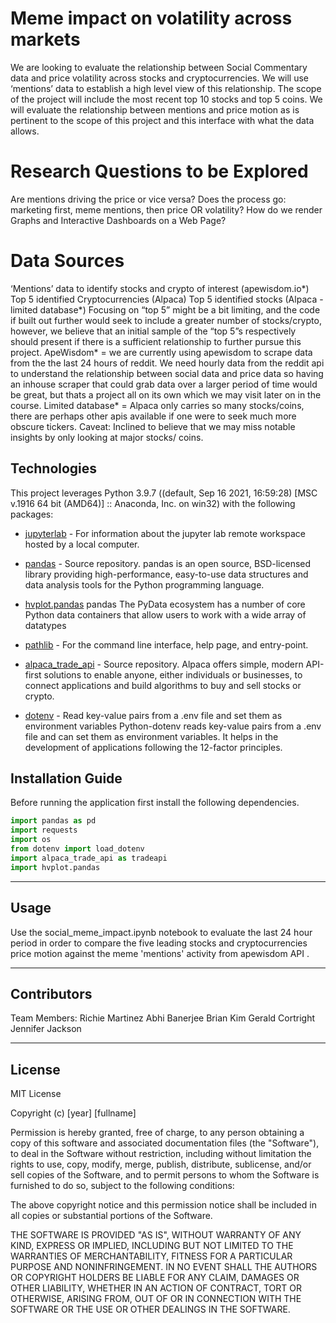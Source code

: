 # Meme impact on volatility across markets

We are looking to evaluate the relationship between Social Commentary data and price volatility across stocks and cryptocurrencies. 
We will use ‘mentions’ data to establish a high level view of this relationship.
The scope of the project will include the most recent top 10 stocks and top 5 coins.
We will evaluate the relationship between mentions and price motion as is pertinent to the scope of this project and this interface with what the data allows.


# Research Questions to be Explored

Are mentions driving the price or vice versa?
Does the process go: marketing first, meme mentions, then price  OR volatility? 
How do we render Graphs and Interactive Dashboards on a Web Page? 

# Data Sources

‘Mentions’ data to identify stocks and crypto of interest (apewisdom.io*) 
Top 5 identified Cryptocurrencies (Alpaca) 
Top 5 identified stocks (Alpaca - limited database*)
Focusing on “top 5” might be a bit limiting, and the code if built out further would seek to  include a greater number of stocks/crypto, however, we believe that an initial sample of the “top 5”s respectively should present if there is a sufficient relationship to further pursue this project. 
ApeWisdom* = we are currently using apewisdom to scrape data from the the last 24 hours of reddit. We need hourly data from the reddit api to understand the relationship between social data and price data so having an inhouse scraper that could grab data over a larger period of time would be great, but thats a project all on its own which we may visit later on in the course. 
Limited database* = Alpaca only carries so many stocks/coins, there are perhaps other apis available if one were to seek much more obscure tickers.
Caveat: Inclined to believe that we may miss notable insights by only looking at major stocks/ coins. 


## Technologies

This project leverages Python 3.9.7 ((default, Sep 16 2021, 16:59:28) [MSC v.1916 64 bit (AMD64)] :: Anaconda, Inc. on win32) with the following packages:
 
* [jupyterlab](https://jupyterlab.readthedocs.io/en/stable/user/urls.html#managing-workspaces-ui) - For information about the jupyter lab remote workspace hosted by a local computer.
 
* [pandas](https://pandas.pydata.org/docs/) - Source repository. 
pandas is an open source, BSD-licensed library providing high-performance, easy-to-use data structures and data analysis tools for the Python programming language.

* [hvplot.pandas](https://hvplot.holoviz.org/) pandas
The PyData ecosystem has a number of core Python data containers that allow users to work with a wide array of datatypes

* [pathlib](https://docs.python.org/3/library/pathlib.html#module-pathlib) - For the command line interface, help page, and entry-point.

* [alpaca_trade_api](https://github.com/alpacahq/alpaca-trade-api-python) - Source repository.
Alpaca offers simple, modern API-first solutions to enable anyone, either individuals or businesses, to connect applications and build algorithms to buy and sell stocks or crypto.

* [dotenv](https://pypi.org/project/python-dotenv/) - Read key-value pairs from a .env file and set them as environment variables
Python-dotenv reads key-value pairs from a .env file and can set them as environment variables. It helps in the development of applications following the 12-factor principles.

## Installation Guide

Before running the application first install the following dependencies.

```python
import pandas as pd
import requests
import os
from dotenv import load_dotenv
import alpaca_trade_api as tradeapi
import hvplot.pandas
```

---

## Usage

Use the social_meme_impact.ipynb notebook to evaluate the last 24 hour period in order to compare the five leading stocks and cryptocurrencies price motion against the meme 'mentions' activity from apewisdom API .



---

## Contributors

Team Members:
Richie Martinez
Abhi Banerjee
Brian Kim
Gerald Cortright
Jennifer Jackson

---

## License

MIT License

Copyright (c) [year] [fullname]

Permission is hereby granted, free of charge, to any person obtaining a copy
of this software and associated documentation files (the "Software"), to deal
in the Software without restriction, including without limitation the rights
to use, copy, modify, merge, publish, distribute, sublicense, and/or sell
copies of the Software, and to permit persons to whom the Software is
furnished to do so, subject to the following conditions:

The above copyright notice and this permission notice shall be included in all
copies or substantial portions of the Software.

THE SOFTWARE IS PROVIDED "AS IS", WITHOUT WARRANTY OF ANY KIND, EXPRESS OR
IMPLIED, INCLUDING BUT NOT LIMITED TO THE WARRANTIES OF MERCHANTABILITY,
FITNESS FOR A PARTICULAR PURPOSE AND NONINFRINGEMENT. IN NO EVENT SHALL THE
AUTHORS OR COPYRIGHT HOLDERS BE LIABLE FOR ANY CLAIM, DAMAGES OR OTHER
LIABILITY, WHETHER IN AN ACTION OF CONTRACT, TORT OR OTHERWISE, ARISING FROM,
OUT OF OR IN CONNECTION WITH THE SOFTWARE OR THE USE OR OTHER DEALINGS IN THE
SOFTWARE.
